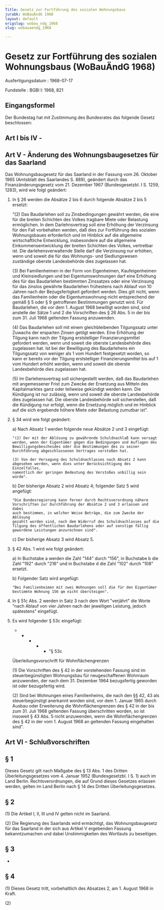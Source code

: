 ```yaml
---
Title: Gesetz zur Fortführung des sozialen Wohnungsbaus
jurabk: WoBauÄndG 1968
layout: default
origslug: wobau_ndg_1968
slug: wobauaendg_1968

---
```


# Gesetz zur Fortführung des sozialen Wohnungsbaus (WoBauÄndG 1968)

Ausfertigungsdatum
:   1968-07-17

Fundstelle
:   BGBl I: 1968, 821



## Eingangsformel

Der Bundestag hat mit Zustimmung des Bundesrates das folgende Gesetz
beschlossen:


## Art I bis IV - 



## Art V - Änderung des Wohnungsbaugesetzes für das Saarland

Das Wohnungsbaugesetz für das Saarland in der Fassung vom 26. Oktober
1965 (Amtsblatt des Saarlandes S. 889), geändert durch das
Finanzänderungsgesetz vom 21. Dezember 1967 (Bundesgesetzbl. I S.
1259, 1283), wird wie folgt geändert:

1.  In § 26 werden die Absätze 2 bis 6 durch folgende Absätze 2 bis 5
    ersetzt:

    "(2) Das Baudarlehen soll zu Zinsbedingungen gewährt werden, die eine
    für die breiten Schichten des Volkes tragbare Miete oder Belastung
    ermöglichen. In dem Darlehnsvertrag soll eine Erhöhung der Verzinsung
    für den Fall vorbehalten werden, daß dies zur Fortführung des sozialen
    Wohnungsbaues erforderlich und im Hinblick auf die allgemeine
    wirtschaftliche Entwicklung, insbesondere auf die allgemeine
    Einkommensentwicklung der breiten Schichten des Volkes, vertretbar
    ist. Die darlehensverwaltende Stelle darf die Verzinsung nur erhöhen,
    wenn und soweit die für das Wohnungs- und Siedlungswesen zuständige
    oberste Landesbehörde dies zugelassen hat.

    (3) Bei Familienheimen in der Form von Eigenheimen, Kaufeigenheimen
    und Kleinsiedlungen und bei Eigentumswohnungen darf eine Erhöhung des
    für das Baudarlehen bestimmten Zinssatzes oder eine Verzinsung für das
    zinslos gewährte Baudarlehen frühestens nach Ablauf  von 10 Jahren
    nach der Bezugsfertigkeit gefordert werden. Dies gilt nicht, wenn das
    Familienheim oder die Eigentumswohnung nicht entsprechend der gemäß §
    5 oder § 9 getroffenen Bestimmungen genutzt wird. Für Baudarlehen, die
    vor dem 1. August 1968 bewilligt worden sind, sind anstelle der Sätze
    1 und 2 die Vorschriften des § 26 Abs. 5 in der bis zum 31. Juli 1968
    geltenden Fassung anzuwenden.

    (4) Das Baudarlehen soll mit einem gleichbleibenden Tilgungssatz unter
    Zuwachs der ersparten Zinsen getilgt werden. Eine Erhöhung der Tilgung
    kann nach der Tilgung erststelliger Finanzierungsmittel gefordert
    werden, wenn und soweit die oberste Landesbehörde dies zugelassen hat.
    Ist bei der Bewilligung des Baudarlehens ein Tilgungssatz von weniger
    als 1 vom Hundert festgesetzt worden, so kann er bereits vor der
    Tilgung erststelliger Finanzierungsmittel bis auf 1 vom Hundert erhöht
    werden, wenn und soweit die oberste Landesbehörde dies zugelassen hat.

    (5) Im Darlehensvertrag soll sichergestellt werden, daß das
    Baudarlehen mit angemessener Frist zum Zwecke der Ersetzung aus
    Mitteln des Kapitalmarktes ganz oder teilweise gekündigt werden kann.
    Die Kündigung ist nur zulässig, wenn und soweit die oberste
    Landesbehörde dies zugelassen hat. Die oberste Landesbehörde soll
    sicherstellen, daß die Kündigung nur erfolgt, wenn die Ersetzung
    möglich und im Hinblick auf die sich ergebende höhere Miete oder
    Belastung zumutbar ist".


2.  § 34 wird wie folgt geändert:

    a)  Nach Absatz 1 werden folgende neue Absätze 2 und 3 eingefügt:

        "(2) Der mit der Ablösung zu gewährende Schuldnachlaß kann versagt
        werden, wenn der Eigentümer gegen die Bedingungen und Auflagen des
        Bewilligungsbescheides oder die Bestimmungen des zu seiner
        Durchführung abgeschlossenen Vertrages verstoßen hat.

        (3) Von der Versagung des Schuldnachlasses nach Absatz 2 kann
        abgesehen werden, wenn dies unter Berücksichtigung des Einzelfalles,
        namentlich der geringen Bedeutung des Verstoßes unbillig sein würde".


    b)  Der bisherige Absatz 2 wird Absatz 4; folgender Satz 5 wird angefügt:

        "Die Bundesregierung kann ferner durch Rechtsverordnung nähere
        Vorschriften zur Durchführung der Absätze 2 und 3 erlassen und dabei
        auch bestimmen, in welcher Weise Beträge, die zum Zwecke der Ablösung
        gezahlt worden sind, nach dem Widerruf des Schuldnachlasses auf die
        Tilgung des öffentlichen Baudarlehens oder auf sonstige fällig
        gewordene Leistungen anzurechnen sind".


    c)  Der bisherige Absatz 3 wird Absatz 5.





3.  § 42 Abs. 1 wird wie folgt geändert:

    a)  In Buchstabe a werden die Zahl "144" durch "156", in Buchstabe b die
        Zahl "192" durch "216" und in Buchstabe d die Zahl "102" durch "108"
        ersetzt.


    b)  Folgender Satz wird angefügt:

        "Bei Familienheimen mit zwei Wohnungen soll die für den Eigentümer
        bestimmte Wohnung 156 qm nicht übersteigen".





4.  In § 51c Abs. 2 werden in Satz 3 nach dem Wort "verjährt" die Worte
    "nach Ablauf von vier Jahren nach der jeweiligen Leistung, jedoch
    spätestens" eingefügt.


5.  Es wird folgender § 53c eingefügt:

    *
        *
            *
                *
                    *   "§ 53c
















    Überleitungsvorschrift für Wohnflächengrenzen

    (1) Die Vorschriften des § 42 in der vorstehenden Fassung sind im
    steuerbegünstigten Wohnungsbau für neugeschaffenen Wohnraum
    anzuwenden, der nach dem 31. Dezember 1964 bezugsfertig geworden ist
    oder bezugsfertig wird.

    (2) Sind bei Wohnungen eines Familienheims, die nach den §§ 42, 43 als
    steuerbegünstigt anerkannt worden sind, vor dem 1. Januar 1965 durch
    Ausbau oder Erweiterung die Wohnflächengrenzen des § 42 in der bis zum
    31\. Juli 1968 geltenden Fassung überschritten worden, so ist insoweit
    § 43 Abs. 5 nicht anzuwenden, wenn die Wohnflächengrenzen des § 42 in
    der vom 1. August 1968 an geltenden Fassung eingehalten sind".





## Art VI - Schlußvorschriften



## § 1

Dieses Gesetz gilt nach Maßgabe des § 13 Abs. 1 des Dritten
Überleitungsgesetzes vom 4. Januar 1952 (Bundesgesetzbl. I S. 1) auch
im Land Berlin. Rechtsverordnungen, die auf Grund dieses Gesetzes
erlassen werden, gelten im Land Berlin nach § 14 des Dritten
Überleitungsgesetzes.


## § 2

(1) Die Artikel I, II, III und IV gelten nicht im Saarland.

(2) Die Regierung des Saarlands wird ermächtigt, das Wohnungsbaugesetz
für das Saarland in der sich aus Artikel V ergebenden Fassung
bekanntzumachen und dabei Unstimmigkeiten des Wortlauts zu beseitigen.


## § 3

-


## § 4

(1) Dieses Gesetz tritt,
vorbehaltlich des Absatzes 2,              am 1. August 1968 in Kraft.

(2)

